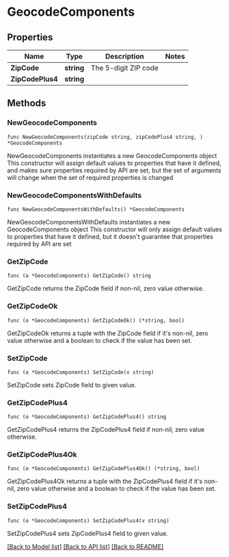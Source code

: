 # GeocodeComponents

## Properties

Name | Type | Description | Notes
------------ | ------------- | ------------- | -------------
**ZipCode** | **string** | The 5-digit ZIP code | 
**ZipCodePlus4** | **string** |  | 

## Methods

### NewGeocodeComponents

`func NewGeocodeComponents(zipCode string, zipCodePlus4 string, ) *GeocodeComponents`

NewGeocodeComponents instantiates a new GeocodeComponents object
This constructor will assign default values to properties that have it defined,
and makes sure properties required by API are set, but the set of arguments
will change when the set of required properties is changed

### NewGeocodeComponentsWithDefaults

`func NewGeocodeComponentsWithDefaults() *GeocodeComponents`

NewGeocodeComponentsWithDefaults instantiates a new GeocodeComponents object
This constructor will only assign default values to properties that have it defined,
but it doesn't guarantee that properties required by API are set

### GetZipCode

`func (o *GeocodeComponents) GetZipCode() string`

GetZipCode returns the ZipCode field if non-nil, zero value otherwise.

### GetZipCodeOk

`func (o *GeocodeComponents) GetZipCodeOk() (*string, bool)`

GetZipCodeOk returns a tuple with the ZipCode field if it's non-nil, zero value otherwise
and a boolean to check if the value has been set.

### SetZipCode

`func (o *GeocodeComponents) SetZipCode(v string)`

SetZipCode sets ZipCode field to given value.


### GetZipCodePlus4

`func (o *GeocodeComponents) GetZipCodePlus4() string`

GetZipCodePlus4 returns the ZipCodePlus4 field if non-nil, zero value otherwise.

### GetZipCodePlus4Ok

`func (o *GeocodeComponents) GetZipCodePlus4Ok() (*string, bool)`

GetZipCodePlus4Ok returns a tuple with the ZipCodePlus4 field if it's non-nil, zero value otherwise
and a boolean to check if the value has been set.

### SetZipCodePlus4

`func (o *GeocodeComponents) SetZipCodePlus4(v string)`

SetZipCodePlus4 sets ZipCodePlus4 field to given value.



[[Back to Model list]](../README.md#documentation-for-models) [[Back to API list]](../README.md#documentation-for-api-endpoints) [[Back to README]](../README.md)


